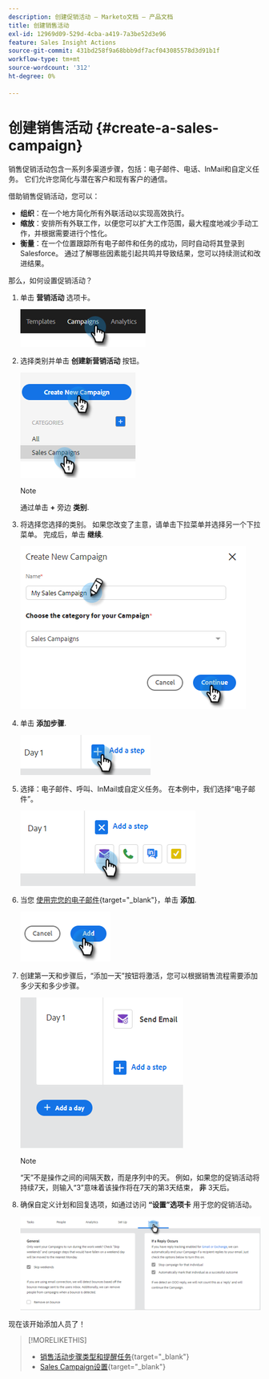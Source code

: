 ```yaml
---
description: 创建促销活动 — Marketo文档 — 产品文档
title: 创建销售活动
exl-id: 12969d09-529d-4cba-a419-7a3be52d3e96
feature: Sales Insight Actions
source-git-commit: 431bd258f9a68bbb9df7acf043085578d3d91b1f
workflow-type: tm+mt
source-wordcount: '312'
ht-degree: 0%

---
```


# 创建销售活动 {#create-a-sales-campaign}

销售促销活动包含一系列多渠道步骤，包括：电子邮件、电话、InMail和自定义任务。 它们允许您简化与潜在客户和现有客户的通信。

借助销售促销活动，您可以：

* **组织**：在一个地方简化所有外联活动以实现高效执行。
* **缩放**：安排所有外联工作，以便您可以扩大工作范围，最大程度地减少手动工作，并根据需要进行个性化。
* **衡量**：在一个位置跟踪所有电子邮件和任务的成功，同时自动将其登录到Salesforce。 通过了解哪些因素能引起共鸣并导致结果，您可以持续测试和改进结果。

那么，如何设置促销活动？

1. 单击 **营销活动** 选项卡。

   ![](assets/create-a-sales-campaign-1.png)

1. 选择类别并单击 **创建新营销活动** 按钮。

   ![](assets/create-a-sales-campaign-2.png)

   >[!NOTE]
   >
   >通过单击 **+** 旁边 **类别**.

1. 将选择您选择的类别。 如果您改变了主意，请单击下拉菜单并选择另一个下拉菜单。 完成后，单击 **继续**.

   ![](assets/create-a-sales-campaign-3.png)

1. 单击 **添加步骤**.

   ![](assets/create-a-sales-campaign-4.png)

1. 选择：电子邮件、呼叫、InMail或自定义任务。 在本例中，我们选择“电子邮件”。

   ![](assets/create-a-sales-campaign-5.png)

1. 当您 [使用完您的电子邮件](/help/marketo/product-docs/marketo-sales-insight/actions/campaigns/sales-campaign-step-types-and-reminder-tasks.md#email){target="_blank"}，单击 **添加**.

   ![](assets/create-a-sales-campaign-6.png)

1. 创建第一天和步骤后，“添加一天”按钮将激活，您可以根据销售流程需要添加多少天和多少步骤。

   ![](assets/create-a-sales-campaign-7.png)

   >[!NOTE]
   >
   >“天”不是操作之间的间隔天数，而是序列中的天。 例如，如果您的促销活动将持续7天，则输入“3”意味着该操作将在7天的第3天结束， **非** 3天后。

1. 确保自定义计划和回复选项，如通过访问 **“设置”选项卡** 用于您的促销活动。

   ![](assets/create-a-sales-campaign-8.png)

现在该开始添加人员了！

>[!MORELIKETHIS]
>
>* [销售活动步骤类型和提醒任务](/help/marketo/product-docs/marketo-sales-insight/actions/campaigns/sales-campaign-step-types-and-reminder-tasks.md){target="_blank"}
>* [Sales Campaign设置](/help/marketo/product-docs/marketo-sales-insight/actions/campaigns/sales-campaign-settings.md){target="_blank"}
